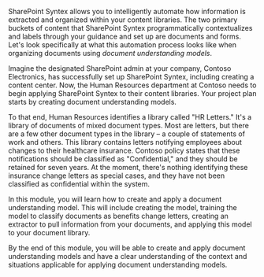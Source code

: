 SharePoint Syntex allows you to intelligently automate how information is extracted and organized within your content libraries. The two primary buckets of content that SharePoint Syntex programmatically contextualizes and labels through your guidance and set up are documents and forms. Let's look specifically at what this automation process looks like when organizing documents using _document understanding models_.

Imagine the designated SharePoint admin at your company, Contoso Electronics, has successfully set up SharePoint Syntex, including creating a content center. Now, the Human Resources department at Contoso needs to begin applying SharePoint Syntex to their content libraries. Your project plan starts by creating document understanding models.  

To that end, Human Resources identifies a library called "HR Letters." It's a library of documents of mixed document types. Most are letters, but there are a few other document types in the library – a couple of statements of work and others. This library contains letters notifying employees about changes to their healthcare insurance. Contoso policy states that these notifications should be classified as "Confidential," and they should be retained for seven years. At the moment, there's nothing identifying these insurance change letters as special cases, and they have not been classified as confidential within the system.

In this module, you will learn how to create and apply a document understanding model. This will include creating the model, training the model to classify documents as benefits change letters, creating an extractor to pull information from your documents, and applying this model to your document library.

By the end of this module, you will be able to create and apply document understanding models and have a clear understanding of the context and situations applicable for applying document understanding models.
